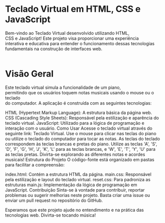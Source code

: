 # Teclado Virtual em HTML, CSS e JavaScript
Bem-vindo ao Teclado Virtual desenvolvido utilizando HTML, <br>CSS e JavaScript! Este projeto visa proporcionar uma experiência <br>interativa e educativa para entender o funcionamento dessas tecnologias<br> fundamentais na construção de interfaces web.
<br>
<br>
# Visão Geral
Este teclado virtual simula a funcionalidade de um piano,<br> permitindo que os usuários toquem notas musicais usando o mouse ou o teclado <br>do computador. A aplicação é construída com as seguintes tecnologias:

HTML (Hypertext Markup Language): A estrutura básica da página web.
CSS (Cascading Style Sheets): Responsável pela estilização e aparência do teclado virtual.
JavaScript: Utilizado para a lógica de programação e interação com o usuário.
Como Usar
Acesse o teclado virtual através do seguinte link: Teclado Virtual.
Use o mouse para clicar nas teclas do piano ou utilize o teclado do computador para tocar as notas.
As teclas do teclado correspondem às teclas brancas e pretas do piano.
Utilize as teclas 'A', 'S', 'D', 'F', 'G', 'H', 'J', 'K', 'L' para as teclas brancas, e 'W', 'E', 'T', 'Y', 'U' para as teclas pretas.
Divirta-se explorando as diferentes notas e acordes musicais!
Estrutura do Projeto
O código-fonte está organizado em pastas para facilitar a compreensão:

index.html: Contém a estrutura HTML da página.
main.css: Responsável pela estilização e layout do teclado virtual.
reset.css: Para padroniza as estruturas
main.js: Implementação da lógica de programação em JavaScript.
Contribuição
Sinta-se à vontade para contribuir, reportar problemas ou sugerir melhorias neste projeto. Basta criar uma issue ou enviar um pull request no repositório do GitHub.

Esperamos que este projeto ajude no entendimento e na prática das tecnologias web. Divirta-se tocando música!

